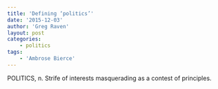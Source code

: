 ```yaml
---
title: 'Defining ‘politics’'
date: '2015-12-03'
author: 'Greg Raven'
layout: post
categories:
    - politics
tags:
    - 'Ambrose Bierce'
---
```


POLITICS, n. Strife of interests masquerading as a contest of principles.